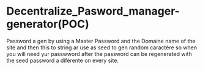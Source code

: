 # Decentralize_Pasword_manager-generator(POC)

Password a gen by using a Master Password and the Domaine name of the site and then this to string ar use as seed to gen random caractère so when you will need yur passwword after the password can be regenerated with the seed password a diférente on every site.
